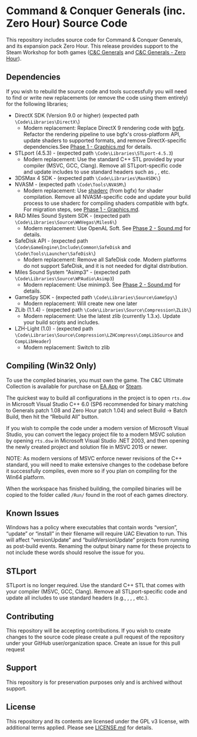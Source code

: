 # Command & Conquer Generals (inc. Zero Hour) Source Code

This repository includes source code for Command & Conquer Generals, and its expansion pack Zero Hour. This release provides support to the Steam Workshop for both games ([C&C Generals](https://steamcommunity.com/workshop/browse/?appid=2229870) and [C&C Generals - Zero Hour](https://steamcommunity.com/workshop/browse/?appid=2732960)).


## Dependencies

If you wish to rebuild the source code and tools successfully you will need to find or write new replacements (or remove the code using them entirely) for the following libraries;

- DirectX SDK (Version 9.0 or higher) (expected path `\Code\Libraries\DirectX\`)
	- Modern replacement: Replace DirectX 9 rendering code with [bgfx](https://bkaradzic.github.io/bgfx/). Refactor the rendering pipeline to use bgfx's cross-platform API, update shaders to supported formats, and remove DirectX-specific dependencies.See [Phase 1 - Graphics.md](/Upgrade%20Docs/Phase%201%20-%20Graphics.md) for details.
- STLport (4.5.3) - (expected path `\Code\Libraries\STLport-4.5.3`)
  - Modern replacement: Use the standard C++ STL provided by your compiler (MSVC, GCC, Clang). Remove all STLport-specific code and update includes to use standard headers such as <vector>, <string>, etc.
- 3DSMax 4 SDK - (expected path `\Code\Libraries\Max4SDK\`)
- NVASM - (expected path `\Code\Tools\NVASM\`)
	- Modern replacement: Use [shaderc](https://github.com/bkaradzic/bgfx/tree/master/tools/shaderc) (from bgfx) for shader compilation. Remove all NVASM-specific code and update your build process to use shaderc for compiling shaders compatible with bgfx. For migration steps, see [Phase 1 - Graphics.md](/Upgrade%20Docs/Phase%201%20-%20Graphics.md).
- RAD Miles Sound System SDK - (expected path `\Code\Libraries\Source\WWVegas\Miles6\`)
  - Modern replacement: Use OpenAL Soft. See [Phase 2 - Sound.md](/Upgrade%20Docs/Phase%202%20-%20Sound.md) for details.
- SafeDisk API - (expected path `\Code\GameEngine\Include\Common\SafeDisk` and `\Code\Tools\Launcher\SafeDisk\`)
  - Modern replacement: Remove all SafeDisk code. Modern platforms do not support SafeDisk, and it is not needed for digital distribution.
- Miles Sound System "Asimp3" - (expected path `\Code\Libraries\Source\WPAudio\Asimp3`)
  - Modern replacement: Use minimp3. See [Phase 2 - Sound.md](/Upgrade%20Docs/Phase%202%20-%20Sound.md) for details.
- GameSpy SDK - (expected path `\Code\Libraries\Source\GameSpy\`)
  - Modern replacement: Will create new one later
- ZLib (1.1.4) - (expected path `\Code\Libraries\Source\Compression\ZLib\`)
  - Modern replacement: Use the latest zlib (currently 1.3.x). Update your build scripts and includes.
- LZH-Light (1.0) - (expected path `\Code\Libraries\Source\Compression\LZHCompress\CompLibSource` and `CompLibHeader`)
  - Modern replacement: Switch to zlib


## Compiling (Win32 Only)

To use the compiled binaries, you must own the game. The C&C Ultimate Collection is available for purchase on [EA App](https://www.ea.com/en-gb/games/command-and-conquer/command-and-conquer-the-ultimate-collection/buy/pc) or [Steam](https://store.steampowered.com/bundle/39394/Command__Conquer_The_Ultimate_Collection/).

The quickest way to build all configurations in the project is to open `rts.dsw` in Microsoft Visual Studio C++ 6.0 (SP6 recommended for binary matching to Generals patch 1.08 and Zero Hour patch 1.04) and select Build -> Batch Build, then hit the “Rebuild All” button.

If you wish to compile the code under a modern version of Microsoft Visual Studio, you can convert the legacy project file to a modern MSVC solution by opening `rts.dsw` in Microsoft Visual Studio .NET 2003, and then opening the newly created project and solution file in MSVC 2015 or newer.

NOTE: As modern versions of MSVC enforce newer revisions of the C++ standard, you will need to make extensive changes to the codebase before it successfully compiles, even more so if you plan on compiling for the Win64 platform.

When the workspace has finished building, the compiled binaries will be copied to the folder called `/Run/` found in the root of each games directory. 


## Known Issues

Windows has a policy where executables that contain words “version”, “update” or “install” in their filename will require UAC Elevation to run. This will affect “versionUpdate” and “buildVersionUpdate” projects from running as post-build events. Renaming the output binary name for these projects to not include these words should resolve the issue for you.


## STLport
STLport is no longer required. Use the standard C++ STL that comes with your compiler (MSVC, GCC, Clang). Remove all STLport-specific code and update all includes to use standard headers (e.g., <vector>, <string>, <map>, etc.).


## Contributing

This repository will  be accepting contributions. If you wish to create changes to the source code please create a pull request of the repository under your GitHub user/organization space.
Create an issue for this pull request


## Support

This repository is for preservation purposes only and is archived without support. 


## License

This repository and its contents are licensed under the GPL v3 license, with additional terms applied. Please see [LICENSE.md](LICENSE.md) for details.
